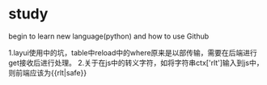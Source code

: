 # study
begin to learn new language(python) and how to use Github

1.layui使用中的坑，table中reload中的where原来是以部传输，需要在后端进行get接收后进行处理。
2.关于在js中的转义字符，如将字符串ctx['rlt']输入到js中，则前端应该为{{rlt|safe}}
